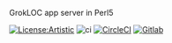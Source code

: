 GrokLOC app server in Perl5

[![License:Artistic](https://img.shields.io/badge/License-Artistic-yellow.svg)](https://opensource.org/licenses/artistic-license-1.0)
![ci](https://github.com/grokloc/grokloc-perl5/workflows/ci/badge.svg)
[![CircleCI](https://circleci.com/gh/grokloc/grokloc-perl5.svg?style=svg)](https://circleci.com/gh/grokloc/grokloc-perl5)
[![Gitlab](https://gitlab.com/grokloc/grokloc-p5/badges/master/pipeline.svg)](https://gitlab.com/grokloc/grokloc-p5/badges/master/pipeline.svg)
